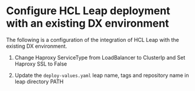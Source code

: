 # Configure HCL Leap deployment with an existing DX environment

The following is a configuration of the integration of HCL Leap with the existing DX environment.

1. Change Haproxy ServiceType from LoadBalancer to ClusterIp and Set Haproxy SSL to False 

2. Update the `deploy-values.yaml` leap name, tags and repository name in leap directory PATH

 